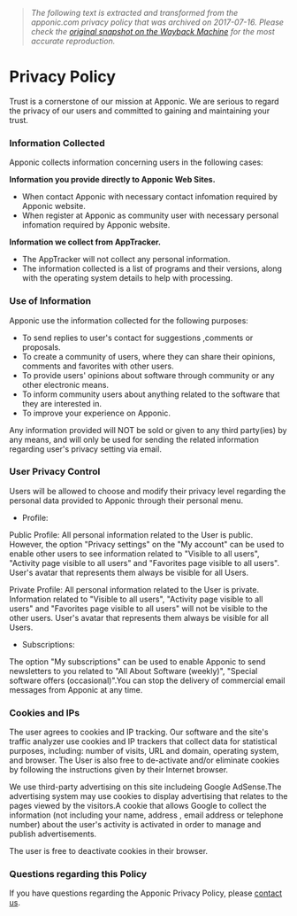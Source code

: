 > *The following text is extracted and transformed from the apponic.com privacy policy that was archived on 2017-07-16. Please check the [original snapshot on the Wayback Machine](https://web.archive.org/web/20170716063514id_/https%3A//www.apponic.com/info/privacy) for the most accurate reproduction.*

# Privacy Policy

Trust is a cornerstone of our mission at Apponic. We are serious to regard the privacy of our users and committed to gaining and maintaining your trust.

### Information Collected

Apponic collects information concerning users in the following cases:

__Information you provide directly to Apponic Web Sites.__

  * When contact Apponic with necessary contact infomation required by Apponic website.
  * When register at Apponic as community user with necessary personal infomation required by Apponic website.



__Information we collect from AppTracker.__

  * The AppTracker will not collect any personal information.
  * The information collected is a list of programs and their versions, along with the operating system details to help with processing.



### Use of Information

Apponic use the information collected for the following purposes:

  * To send replies to user's contact for suggestions ,comments or proposals.
  * To create a community of users, where they can share their opinions, comments and favorites with other users.
  * To provide users' opinions about software through community or any other electronic means.
  * To inform community users about anything related to the software that they are interested in.
  * To improve your experience on Apponic.



Any information provided will NOT be sold or given to any third party(ies) by any means, and will only be used for sending the related information regarding user's privacy setting via email.

### User Privacy Control

Users will be allowed to choose and modify their privacy level regarding the personal data provided to Apponic through their personal menu.

  * Profile: 

Public Profile: All personal information related to the User is public. However, the option "Privacy settings" on the "My account" can be used to enable other users to see information related to "Visible to all users", "Activity page visible to all users" and "Favorites page visible to all users". User's avatar that represents them always be visible for all Users.

Private Profile: All personal information related to the User is private. Information related to "Visible to all users", "Activity page visible to all users" and "Favorites page visible to all users" will not be visible to the other users. User's avatar that represents them always be visible for all Users.

  * Subscriptions: 

The option "My subscriptions" can be used to enable Apponic to send newsletters to you related to "All About Software (weekly)", "Special software offers (occasional)".You can stop the delivery of commercial email messages from Apponic at any time.




### Cookies and IPs

The user agrees to cookies and IP tracking. Our software and the site's traffic analyzer use cookies and IP trackers that collect data for statistical purposes, including: number of visits, URL and domain, operating system, and browser. The User is also free to de-activate and/or eliminate cookies by following the instructions given by their Internet browser.

We use third-party advertising on this site includeing Google AdSense.The advertising system may use cookies to display advertising that relates to the pages viewed by the visitors.A cookie that allows Google to collect the information (not including your name, address , email address or telephone number) about the user's activity is activated in order to manage and publish advertisements.

The user is free to deactivate cookies in their browser.

### Questions regarding this Policy

If you have questions regarding the Apponic Privacy Policy, please [contact us](http://www.apponic.com/info/contact/ "Contact us").
